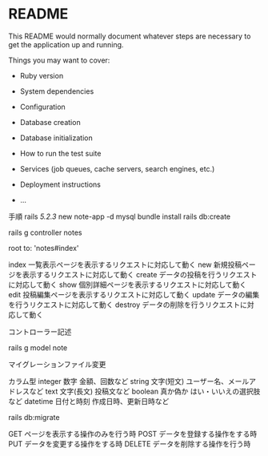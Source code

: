 # README

This README would normally document whatever steps are necessary to get the
application up and running.

Things you may want to cover:

* Ruby version

* System dependencies

* Configuration

* Database creation

* Database initialization

* How to run the test suite

* Services (job queues, cache servers, search engines, etc.)

* Deployment instructions

* ...





手順
rails _5.2.3_ new note-app -d mysql
bundle install
rails db:create

rails g controller notes

  root to: 'notes#index'

index	一覧表示ページを表示するリクエストに対応して動く
new	新規投稿ページを表示するリクエストに対応して動く
create	データの投稿を行うリクエストに対応して動く
show	個別詳細ページを表示するリクエストに対応して動く
edit	投稿編集ページを表示するリクエストに対応して動く
update	データの編集を行うリクエストに対応して動く
destroy	データの削除を行うリクエストに対応して動く

コントローラー記述



rails g model note

マイグレーションファイル変更

カラム型
integer	数字	金額、回数など
string	文字(短文)	ユーザー名、メールアドレスなど
text	文字(長文)	投稿文など
boolean	真か偽か	はい・いいえの選択肢など
datetime	日付と時刻	作成日時、更新日時など

rails db:migrate


GET	ページを表示する操作のみを行う時
POST	データを登録する操作をする時
PUT	データを変更する操作をする時
DELETE	データを削除する操作を行う時